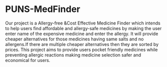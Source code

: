 # PUNS-MedFinder
Our project is a Allergy-free &Cost Effective Medicine Finder which intends to help users find affordable and allergy-safe medicines by making the user enter name of the expensive medicine and enter the allergy. It will provide cheaper alternatives for those medicines having same salts and no allergens.If there are multiple cheaper alternatives then they are sorted by prices. This project aims to provide users pocket friendly medicines while preventing allergic reactions making medicine selection safer and economical for users.
